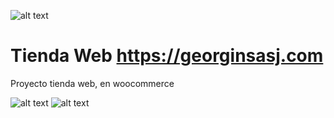 ![alt text](https://github.com/prymecode/georginasj/blob/master/geo.gif)
# Tienda Web https://georginsasj.com

Proyecto tienda web, en woocommerce

![alt text](https://github.com/prymecode/georginasj/blob/master/geo1.jpg)
![alt text](https://github.com/prymecode/georginasj/blob/master/geo2.jpg)


